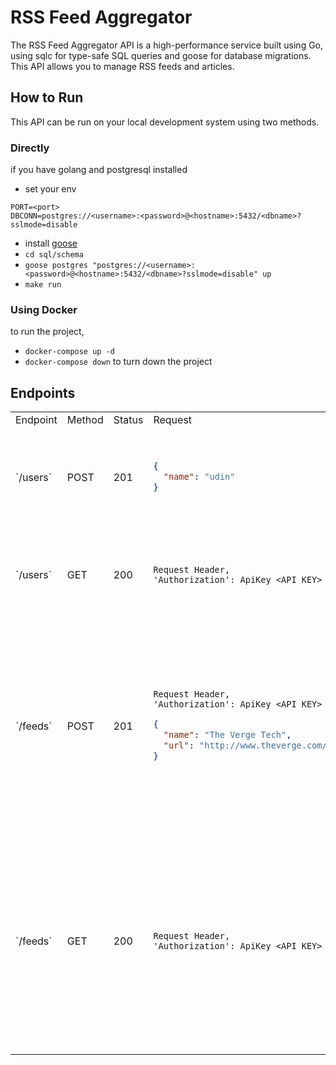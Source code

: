 # RSS Feed Aggregator
The RSS Feed Aggregator API is a high-performance service built using Go, 
using sqlc for type-safe SQL queries and goose for database migrations. 
This API allows you to manage RSS feeds and articles.

## How to Run
This API can be run on your local development system using two methods.

### Directly
if you have golang and postgresql installed
- set your env 
```
PORT=<port>
DBCONN=postgres://<username>:<password>@<hostname>:5432/<dbname>?sslmode=disable
```
- install [goose](https://github.com/pressly/goose)
- `cd sql/schema`
- `goose postgres "postgres://<username>:<password>@<hostname>:5432/<dbname>?sslmode=disable" up`
- `make run`

### Using Docker
to run the project,
- `docker-compose up -d`
- `docker-compose down`
to turn down the project

## Endpoints 
<table>
  <tr>
    <td>Endpoint</td><td>Method</td><td>Status</td><td>Request</td><td>Response</td>
  </tr>
  <tr>
  <td> `/users` </td>
  <td> POST </td>
  <td> 201 </td>
  <td>

  ```json
  {
    "name": "udin"
  }
  ```

  </td>
  <td>
    
  ```json
  {
    "id": "b8239f5e-0227-43d8-b60c-5a184ea80e95",
    "createdAt": "2024-06-07T19:05:09.815201Z",
    "updatedAt": "2024-06-07T19:05:09.815201Z",
    "name": "udin",
    "apiKey": "<API KEY>"
  }
  ```

  </td>
  
  </tr>
  <tr>
  <td> `/users` </td>
  <td> GET </td>
  <td> 200 </td>
  <td>
    
  ```
  Request Header,
  'Authorization': ApiKey <API KEY>
  ```

  </td>
  <td>
    
  ```json
  {
    "id": "b8239f5e-0227-43d8-b60c-5a184ea80e95",
    "createdAt": "2024-06-07T19:05:09.815201Z",
    "updatedAt": "2024-06-07T19:05:09.815201Z",
    "name": "udin",
    "apiKey": "<API KEY>"
  }
  ```

  </td>
  </tr>
  <tr>
  <td> `/feeds` </td>
  <td> POST </td>
  <td> 201 </td>
  <td>
    
  ```
  Request Header,
  'Authorization': ApiKey <API KEY>
  ```
    
  ```json
  {
    "name": "The Verge Tech",
    "url": "http://www.theverge.com/tech/rss/index.xml"
  }
  ```

  </td>
  <td>
    
  ```json
  {
    "feed": {
        "id": "b87fc085-431a-4606-92f6-bd12f8fd741c",
        "createdAt": "2024-06-14T08:04:42.546561Z",
        "updatedAt": "2024-06-14T08:04:42.546561Z",
        "name": "The Verge Tech",
        "url": "http://www.theverge.com/tech/rss/index.xml",
        "userId": "082536ec-3598-4f6d-93d4-0fe23cfc623d"
    },
    "feed_follow": {
        "id": "5d146edf-7715-42f5-a324-94b2771e3e2a",
        "feedId": "b87fc085-431a-4606-92f6-bd12f8fd741c",
        "userId": "082536ec-3598-4f6d-93d4-0fe23cfc623d",
        "createdAt": "2024-06-14T08:04:42.547676Z",
        "updatedAt": "2024-06-14T08:04:42.547676Z"
    }
  }
  ```

  </td>
  </tr>
    </tr>
  <tr>
  <td> `/feeds` </td>
  <td> GET </td>
  <td> 200 </td>
  <td>
    
  ```
  Request Header,
  'Authorization': ApiKey <API KEY>
  ```

  </td>
  <td>
    
  ```json
  [
    {
        "id": "ad1416d3-89ec-48c9-b0eb-5621f8d4ba5c",
        "createdAt": "2024-06-14T07:49:22.232084Z",
        "updatedAt": "2024-06-14T07:53:05.541544Z",
        "name": "CNN Tech",
        "url": "http://www.buzzfeed.com/tvandmovies.xml",
        "userId": "082536ec-3598-4f6d-93d4-0fe23cfc623d"
    },
    {
        "id": "e0a2b609-ab42-460b-8f08-4fb44887790c",
        "createdAt": "2024-06-10T06:57:58.735041Z",
        "updatedAt": "2024-06-14T07:53:05.545006Z",
        "name": "CNN Tech",
        "url": "http://rss.cnn.com/rss/cnn_tech.rss",
        "userId": "082536ec-3598-4f6d-93d4-0fe23cfc623d"
    },
    ...
  ]
  ```

  </td>
  </tr>
  
  
</table>

